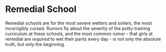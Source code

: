 <!-- TITLE: Remedial School -->
<!-- SUBTITLE: The fate of the most severely cursed girls -->

# Remedial School
Remedial schools are for the most severe wetters and soilers, the most incorrigibly cursed. Rumors fly about the severity of the potty-training curriculum at these schools, and the most common rumor - that girls at remedial are *required* to wet their pants every day - is not only the absolute truth, but only the beginning.